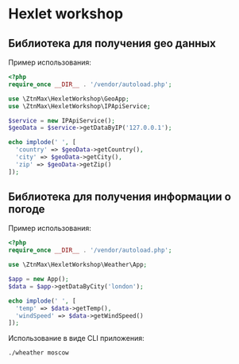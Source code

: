 # Hexlet workshop
## Библиотека для получения geo данных
Пример использования:
```php
<?php
require_once __DIR__ . '/vendor/autoload.php';

use \ZtnMax\HexletWorkshop\GeoApp;
use \ZtnMax\HexletWorkshop\IPApiService;

$service = new IPApiService();
$geoData = $service->getDataByIP('127.0.0.1');

echo implode(' ', [
  'country' => $geoData->getCountry(),
  'city' => $geoData->getCity(),
  'zip' => $geoData->getZip()
]);
```

## Библиотека для получения информации о погоде
Пример использования:
```php
<?php
require_once __DIR__ . '/vendor/autoload.php';

use \ZtnMax\HexletWorkshop\Weather\App;

$app = new App();
$data = $app->getDataByCity('london');

echo implode(' ', [
  'temp' => $data->getTemp(),
  'windSpeed' => $data->getWindSpeed()
]);
```
Использование в виде CLI приложения:
```bash
./wheather moscow
```